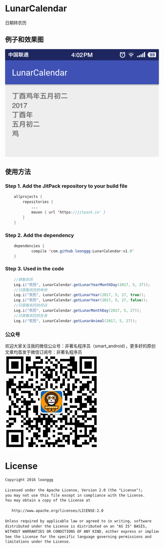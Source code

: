 # LunarCalendar
日期转农历

## 例子和效果图
![](https://raw.githubusercontent.com/loonggg/LunarCalendar/master/image/Screenshot_2017-05-27-16-02-57-702.png)

## 使用方法
### Step 1. Add the JitPack repository to your build file 
```java
	allprojects {
		repositories {
			...
			maven { url 'https://jitpack.io' }
		}
	}
```

### Step 2. Add the dependency
```java
	dependencies {
	        compile 'com.github.loonggg:LunarCalendar:v1.0'
	}
```

### Step 3. Used in the code
```java
    //获取农历
    Log.i("农历", LunarCalendar.getLunarYearMonthDay(2017, 5, 27));
    //只获取农历的年份
    Log.i("农历", LunarCalendar.getLunarYear(2017, 5, 27, true));
    Log.i("农历", LunarCalendar.getLunarYear(2017, 5, 27, false));
    //只获取农历的月日
    Log.i("农历", LunarCalendar.getLunarMonthDay(2017, 5, 27));
    //只获取农历的生肖
    Log.i("农历", LunarCalendar.getLunarAnimal(2017, 5, 27));
```

### 公众号
欢迎大家关注我的微信公众号：非著名程序员（smart_android），更多好的原创文章均首发于微信订阅号：非著名程序员
![](https://raw.githubusercontent.com/loonggg/BlogImages/master/%E5%85%AC%E4%BC%97%E5%8F%B7%E4%BA%8C%E7%BB%B4%E7%A0%81/erweima.jpg)

# License
```xml
Copyright 2016 loonggg

Licensed under the Apache License, Version 2.0 (the "License");
you may not use this file except in compliance with the License.
You may obtain a copy of the License at

   http://www.apache.org/licenses/LICENSE-2.0

Unless required by applicable law or agreed to in writing, software
distributed under the License is distributed on an "AS IS" BASIS,
WITHOUT WARRANTIES OR CONDITIONS OF ANY KIND, either express or implied.
See the License for the specific language governing permissions and
limitations under the License.
